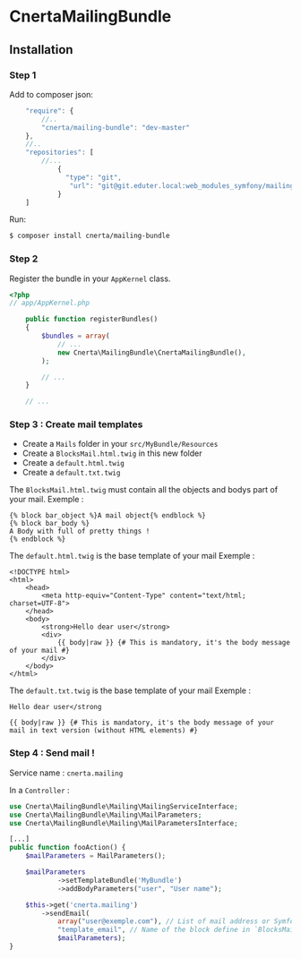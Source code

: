 CnertaMailingBundle
===================

Installation
------------

### Step 1

Add to composer json:

``` js
    "require": {
        //..
        "cnerta/mailing-bundle": "dev-master"
    },
    //..
    "repositories": [
        //...
            {
              "type": "git",
               "url": "git@git.eduter.local:web_modules_symfony/mailing-bundle.git"
            }
    ]
```

Run:

``` bash
$ composer install cnerta/mailing-bundle
```

### Step 2

Register the bundle in your `AppKernel` class.

``` php
<?php
// app/AppKernel.php

    public function registerBundles()
    {
        $bundles = array(
            // ...
            new Cnerta\MailingBundle\CnertaMailingBundle(),
        );

        // ...
    }

    // ...
```

### Step 3 : Create mail templates

 - Create a `Mails` folder in your `src/MyBundle/Resources`
 - Create a `BlocksMail.html.twig` in this new folder
 - Create a `default.html.twig`
 - Create a `default.txt.twig`

The `BlocksMail.html.twig` must contain all the objects and bodys part of your mail.
Exemple :

```twig
{% block bar_object %}A mail object{% endblock %}
{% block bar_body %}
A Body with full of pretty things !
{% endblock %}
```

The `default.html.twig` is the base template of your mail
Exemple :

```twig
<!DOCTYPE html>
<html>
    <head>
        <meta http-equiv="Content-Type" content="text/html; charset=UTF-8">
    </head>
    <body>
        <strong>Hello dear user</strong>
        <div>
            {{ body|raw }} {# This is mandatory, it's the body message of your mail #}
        </div>
    </body>
</html>
```


The `default.txt.twig` is the base template of your mail
Exemple :

```twig
Hello dear user</strong

{{ body|raw }} {# This is mandatory, it's the body message of your mail in text version (without HTML elements) #}
```


### Step 4 : Send mail !

Service name : `cnerta.mailing`

In a `Controller` :

```php
use Cnerta\MailingBundle\Mailing\MailingServiceInterface;
use Cnerta\MailingBundle\Mailing\MailParameters;
use Cnerta\MailingBundle\Mailing\MailParametersInterface;

[...]
public function fooAction() {
    $mailParameters = MailParameters();

    $mailParameters
            ->setTemplateBundle('MyBundle')
            ->addBodyParameters("user", "User name");

    $this->get('cnerta.mailing')
        ->sendEmail(
            array("user@exemple.com"), // List of mail address or Symfony\Component\Security\Core\User\UserInterface
            "template_email", // Name of the block define in `BlocksMail.html.twig`
            $mailParameters);
}
```
